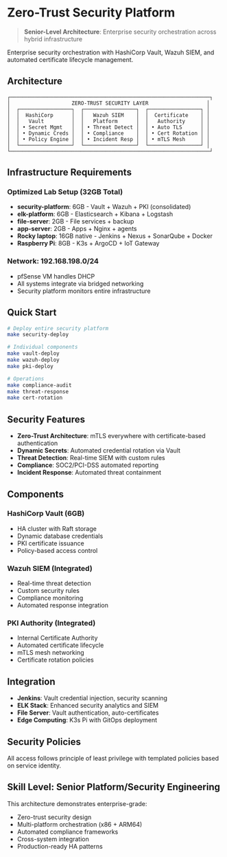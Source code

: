 # Zero-Trust Security Platform

> **Senior-Level Architecture**: Enterprise security orchestration across hybrid infrastructure

Enterprise security orchestration with HashiCorp Vault, Wazuh SIEM, and automated certificate lifecycle management.

## Architecture

```
┌─────────────────────────────────────────────────────────────────┐
│                    ZERO-TRUST SECURITY LAYER                   │
│  ┌─────────────────┐  ┌─────────────────┐  ┌─────────────────┐ │
│  │  HashiCorp      │  │   Wazuh SIEM    │  │  Certificate    │ │
│  │   Vault         │  │   Platform      │  │   Authority     │ │
│  │ • Secret Mgmt   │  │ • Threat Detect │  │ • Auto TLS      │ │
│  │ • Dynamic Creds │  │ • Compliance    │  │ • Cert Rotation │ │
│  │ • Policy Engine │  │ • Incident Resp │  │ • mTLS Mesh     │ │
│  └─────────────────┘  └─────────────────┘  └─────────────────┘ │
└─────────────────────────────────────────────────────────────────┘
```

## Infrastructure Requirements

### Optimized Lab Setup (32GB Total)
- **security-platform**: 6GB - Vault + Wazuh + PKI (consolidated)
- **elk-platform**: 6GB - Elasticsearch + Kibana + Logstash
- **file-server**: 2GB - File services + backup
- **app-server**: 2GB - Apps + Nginx + agents
- **Rocky laptop**: 16GB native - Jenkins + Nexus + SonarQube + Docker
- **Raspberry Pi**: 8GB - K3s + ArgoCD + IoT Gateway

### Network: 192.168.198.0/24
- pfSense VM handles DHCP
- All systems integrate via bridged networking
- Security platform monitors entire infrastructure

## Quick Start

```bash
# Deploy entire security platform
make security-deploy

# Individual components
make vault-deploy
make wazuh-deploy
make pki-deploy

# Operations
make compliance-audit
make threat-response
make cert-rotation
```

## Security Features

- **Zero-Trust Architecture**: mTLS everywhere with certificate-based authentication
- **Dynamic Secrets**: Automated credential rotation via Vault
- **Threat Detection**: Real-time SIEM with custom rules
- **Compliance**: SOC2/PCI-DSS automated reporting
- **Incident Response**: Automated threat containment

## Components

### HashiCorp Vault (6GB)
- HA cluster with Raft storage
- Dynamic database credentials
- PKI certificate issuance
- Policy-based access control

### Wazuh SIEM (Integrated)
- Real-time threat detection
- Custom security rules
- Compliance monitoring
- Automated response integration

### PKI Authority (Integrated)
- Internal Certificate Authority
- Automated certificate lifecycle
- mTLS mesh networking
- Certificate rotation policies

## Integration

- **Jenkins**: Vault credential injection, security scanning
- **ELK Stack**: Enhanced security analytics and SIEM
- **File Server**: Vault authentication, auto-certificates
- **Edge Computing**: K3s Pi with GitOps deployment

## Security Policies

All access follows principle of least privilege with templated policies based on service identity.

## Skill Level: Senior Platform/Security Engineering

This architecture demonstrates enterprise-grade:
- Zero-trust security design
- Multi-platform orchestration (x86 + ARM64)
- Automated compliance frameworks
- Cross-system integration
- Production-ready HA patterns